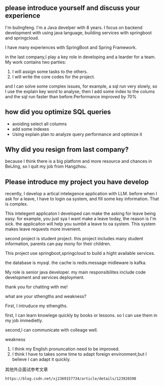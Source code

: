## please introduce yourself and discuss your experience

I'm bulingfeng. I'm a Java develper with 8 years. I focus on backend development with using java language, building services with springboot and springcloud.

I have many experiences with SpringBoot and Spring Framework.

in the last company,I play a key role in developing and a learder for a team. My work contains two parties:

1. I will assign some tasks to the others.
2. I will write the core codes for the project.

and I can solve some complex issues, for example, a sql run very slowly, so I use the explain key word to analyse, then I add some index  to the colums and the sql run faster than before.Performance improved by 70%

## how did you optimize SQL queries

- avoiding select all columns
- add some indexes
- Using explain plan to analyze query performance and optimize it

## Why did you resign from last company?

because I think there is a big platform and more resource and chances in BeiJing, so I quit my job from Hangzhou.

## Please introduce my project you have develop

recently, I develop a artical  intelegence application with LLM. before when I  ask for a leave, I have to login oa system, and fill some key information. That is complex.

This intelegent applicaton I developed can make the asking for leave being easy. for example, you just sya I want make a leave today, the reason is I'm sick. the applicaiton will help you sumbit a leave to oa system. This system makes leave requests more invenient.

second project is student project. this project includes many student information, parents can pay mony for their children. 

This project use springboot,springcloud to build a hight available services. 

the database is mysql. the cache is redis.message midleware is kafka.

 My role is senior java developer. my main responsibilites include code development and services deployment.

thank you for chatting with me!

what are your sthengths and weakness?

First, I intruduce my sthengths.

first, I can learn knowlege quickly by books or lessons. so I can use them in my job immedietly.

second,I can communicate with colleage well.

weakness

1. I think my English pronuncation need to be improved.
2. I think I have to takes some time to adapt foreign environment,but I believe I can adapt it quickly.

其他外企面试参考文章

```
https://blog.csdn.net/xj2369157734/article/details/123920398
```

